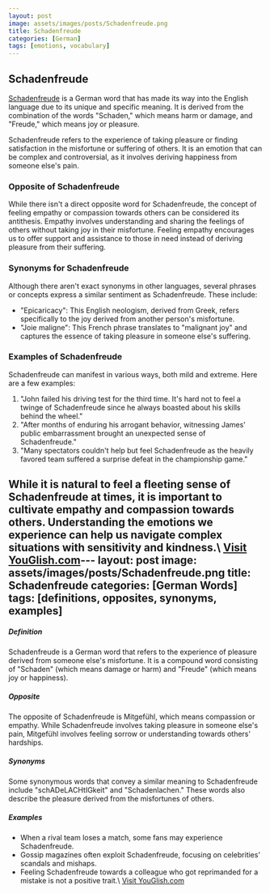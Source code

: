 ```yaml
---
layout: post
image: assets/images/posts/Schadenfreude.png
title: Schadenfreude
categories: [German]
tags: [emotions, vocabulary]
---
```


## Schadenfreude

[Schadenfreude](https://en.wikipedia.org/wiki/Schadenfreude) is a German word that has made its way into the English language due to its unique and specific meaning. It is derived from the combination of the words "Schaden," which means harm or damage, and "Freude," which means joy or pleasure. 

Schadenfreude refers to the experience of taking pleasure or finding satisfaction in the misfortune or suffering of others. It is an emotion that can be complex and controversial, as it involves deriving happiness from someone else's pain. 

### Opposite of Schadenfreude

While there isn't a direct opposite word for Schadenfreude, the concept of feeling empathy or compassion towards others can be considered its antithesis. Empathy involves understanding and sharing the feelings of others without taking joy in their misfortune. Feeling empathy encourages us to offer support and assistance to those in need instead of deriving pleasure from their suffering.

### Synonyms for Schadenfreude

Although there aren't exact synonyms in other languages, several phrases or concepts express a similar sentiment as Schadenfreude. These include:

- "Epicaricacy": This English neologism, derived from Greek, refers specifically to the joy derived from another person's misfortune.
- "Joie maligne": This French phrase translates to "malignant joy" and captures the essence of taking pleasure in someone else's suffering.

### Examples of Schadenfreude

Schadenfreude can manifest in various ways, both mild and extreme. Here are a few examples:

1. "John failed his driving test for the third time. It's hard not to feel a twinge of Schadenfreude since he always boasted about his skills behind the wheel."
2. "After months of enduring his arrogant behavior, witnessing James' public embarrassment brought an unexpected sense of Schadenfreude."
3. "Many spectators couldn't help but feel Schadenfreude as the heavily favored team suffered a surprise defeat in the championship game."

While it is natural to feel a fleeting sense of Schadenfreude at times, it is important to cultivate empathy and compassion towards others. Understanding the emotions we experience can help us navigate complex situations with sensitivity and kindness.\ <a id="yg-widget-0" class="youglish-widget" data-query="Schadenfreude" data-lang="german" data-components="8412" data-auto-start="0" data-bkg-color="theme_light" data-title="How%20to%20pronounce%20Schadenfreude%20in%20German"  rel="nofollow" href="https://youglish.com">Visit YouGlish.com</a><script async src="https://youglish.com/public/emb/widget.js" charset="utf-8"></script>---
layout: post
image: assets/images/posts/Schadenfreude.png
title: Schadenfreude
categories: [German Words]
tags: [definitions, opposites, synonyms, examples]
---

##### Definition

Schadenfreude is a German word that refers to the experience of pleasure derived from someone else's misfortune. It is a compound word consisting of "Schaden" (which means damage or harm) and "Freude" (which means joy or happiness). 

##### Opposite

The opposite of Schadenfreude is Mitgefühl, which means compassion or empathy. While Schadenfreude involves taking pleasure in someone else's pain, Mitgefühl involves feeling sorrow or understanding towards others' hardships. 

##### Synonyms

Some synonymous words that convey a similar meaning to Schadenfreude include "schADeLACHtIGkeit" and "Schadenlachen." These words also describe the pleasure derived from the misfortunes of others.

##### Examples

- When a rival team loses a match, some fans may experience Schadenfreude.
- Gossip magazines often exploit Schadenfreude, focusing on celebrities' scandals and mishaps.
- Feeling Schadenfreude towards a colleague who got reprimanded for a mistake is not a positive trait.\ <a id="yg-widget-0" class="youglish-widget" data-query="Schadenfreude" data-lang="german" data-components="8412" data-auto-start="0" data-bkg-color="theme_light" data-title="How%20to%20pronounce%20Schadenfreude%20in%20German"  rel="nofollow" href="https://youglish.com">Visit YouGlish.com</a><script async src="https://youglish.com/public/emb/widget.js" charset="utf-8"></script>